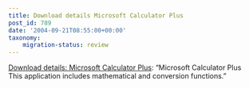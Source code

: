 ```yaml
---
title: Download details Microsoft Calculator Plus
post_id: 789
date: '2004-09-21T08:55:00+00:00'
taxonomy:
    migration-status: review
---
```

[Download details: Microsoft Calculator Plus](https://web.archive.org/web/20050207105915/http://www.microsoft.com/downloads/details.aspx?FamilyID=32b0d059-b53a-4dc9-8265-da47f157c091&DisplayLang=en): “Microsoft Calculator Plus  
This application includes mathematical and conversion functions.”